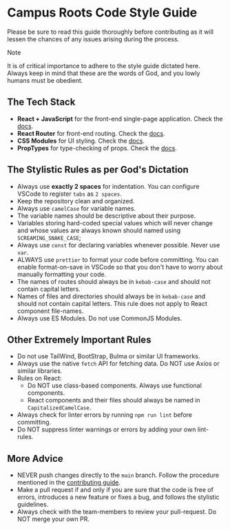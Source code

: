 # Campus Roots Code Style Guide

Please be sure to read this guide thoroughly before contributing as it will lessen the chances of any issues arising during the process.

> [!NOTE]
>
> It is of critical importance to adhere to the style guide dictated here. <br>
> Always keep in mind that these are the words of God, and you lowly humans must be obedient.

## The Tech Stack

- **React + JavaScript** for the front-end single-page application. Check the [docs](https://github.com/css-modules/css-modules).
- **React Router** for front-end routing. Check the [docs](https://reactrouter.com/home).
- **CSS Modules** for UI styling. Check the [docs](https://github.com/css-modules/css-modules).
- **PropTypes** for type-checking of props. Check the [docs](https://legacy.reactjs.org/docs/typechecking-with-proptypes.html).

## The Stylistic Rules as per God's Dictation

- Always use **exactly 2 spaces** for indentation. You can configure VSCode to register `tabs` as `2 spaces`.
- Keep the repository clean and organized.
- Always use `camelCase` for variable names.
- The variable names should be descriptive about their purpose.
- Variables storing hard-coded special values which will never change and whose values are always known should named using `SCREAMING_SNAKE_CASE`;
- Always use `const` for declaring variables whenever possible. Never use `var`.
- ALWAYS use `prettier` to format your code before committing. You can enable format-on-save in VSCode so that you don't have to worry about manually formatting your code.
- The names of routes should always be in `kebab-case` and should not contain capital letters.
- Names of files and directories should always be in `kebab-case` and should not contain capital letters. This rule does not apply to React component file-names.
- Always use ES Modules. Do not use CommonJS Modules.

## Other Extremely Important Rules

- Do not use TailWind, BootStrap, Bulma or similar UI frameworks.
- Always use the native `fetch` API for fetching data. Do NOT use Axios or similar libraries.
- Rules on React:
  - Do NOT use class-based components. Always use functional components.
  - React components and their files should always be named in `CapitalizedCamelCase`.
- Always check for linter errors by running `npm run lint` before committing.
- Do NOT suppress linter warnings or errors by adding your own lint-rules.

## More Advice

- NEVER push changes directly to the `main` branch. Follow the procedure mentioned in the [contributing guide](https://github.com/tangerineArc/campus-roots/blob/main/contributing-guide.md).
- Make a pull request if and only if you are sure that the code is free of errors, introduces a new feature or fixes a bug, and follows the stylistic guidelines.
- Always check with the team-members to review your pull-request. Do NOT merge your own PR.
